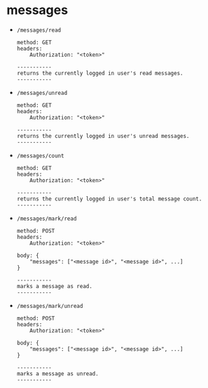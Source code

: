 # messages

- `/messages/read`
	```
	method: GET
	headers:
		Authorization: "<token>"

	-----------
	returns the currently logged in user's read messages.
	-----------
	```

- `/messages/unread`
	```
	method: GET
	headers:
		Authorization: "<token>"
	
	-----------
	returns the currently logged in user's unread messages.
	-----------
	```

- `/messages/count`
	```
	method: GET
	headers:
		Authorization: "<token>"
	
	-----------
	returns the currently logged in user's total message count.
	-----------
	```

- `/messages/mark/read`
	```
	method: POST
	headers:
		Authorization: "<token>"
	
	body: {
		"messages": ["<message id>", "<message id>", ...]
	}

	-----------	
	marks a message as read.
	-----------
	```

- `/messages/mark/unread`
	```
	method: POST
	headers:
		Authorization: "<token>"
	
	body: {
		"messages": ["<message id>", "<message id>", ...]
	}
	
	-----------
	marks a message as unread.
	-----------
	```